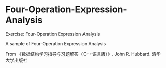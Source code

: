 Four-Operation-Expression-Analysis
==================================

Exercise: Four-Operation Expression Analysis

A sample of Four-Operation Expression Analysis

From 《数据结构学习指导与习题解答（C++语言版）》. John R. Hubbard. 清华大学出版社

